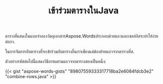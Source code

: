 ﻿---
title: เข้าร่วมตารางในJava
second_title: Aspose.WordsสำหรับJava
articleTitle: เข้าร่วมตาราง
linktitle: เข้าร่วมตาราง
description: "เข้าร่วมตารางในJava กิจวัตรตารางขั้นสูงเข้าร่วมและแยกโดยใช้Java."
type: docs
weight: 90
url: /th/java/join-tables/
timestamp: 2024-01-27-14-07-04
---

ตารางที่แสดงในแบบจำลองวัตถุเอกสารAspose.Wordsประกอบด้วยแถวและเซลล์อิสระทำให้ง่ายต่อกา.

ในการจัดการกับตารางที่จะเข้าร่วมกับตารางอื่นเราเพียงแค่ต้องย้ายแถวจากตารางที่ส.

ตัวอย่างรหัสต่อไปนี้แสดงวิธีการผสานแถวจากตารางสองเป็นหนึ่ง:

{{< gist "aspose-words-gists" "89807559333317718ba2e6084fdcb3e2" "combine-rows.java" >}}
